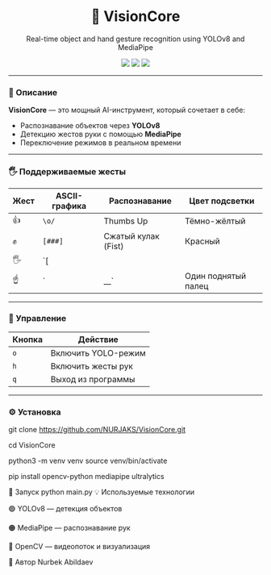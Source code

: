 <h1 align="center">🧠 VisionCore</h1>
<p align="center">Real-time object and hand gesture recognition using YOLOv8 and MediaPipe</p>

<p align="center">
  <img src="https://img.shields.io/badge/OpenCV-vision-blue" />
  <img src="https://img.shields.io/badge/MediaPipe-hands-orange" />
  <img src="https://img.shields.io/badge/YOLOv8-detection-green" />
</p>

---

### 🎯 Описание

**VisionCore** — это мощный AI-инструмент, который сочетает в себе:
- Распознавание объектов через **YOLOv8**
- Детекцию жестов руки с помощью **MediaPipe**
- Переключение режимов в реальном времени

---

### 🖐️ Поддерживаемые жесты

| Жест       | ASCII-графика | Распознавание        | Цвет подсветки |
|------------|----------------|-----------------------|----------------|
| 👍         | `\o/`          | Thumbs Up             | Тёмно-жёлтый   |
| ✊         | `[###]`        | Сжатый кулак (Fist)   | Красный        |
| 🖐️         | `[|||||]`      | Открытая ладонь       | Зелёный        |
| ☝️         | `|__`          | Один поднятый палец   | Тёмно-жёлтый   |

---

### 🧪 Управление

| Кнопка | Действие                |
|--------|-------------------------|
| `o`    | Включить YOLO-режим     |
| `h`    | Включить жесты рук      |
| `q`    | Выход из программы      |

---

### ⚙️ Установка
git clone https://github.com/NURJAKS/VisionCore.git

cd VisionCore

python3 -m venv venv
source venv/bin/activate

pip install opencv-python mediapipe ultralytics

🚀 Запуск
python main.py
💡 Используемые технологии

🟢 YOLOv8 — детекция объектов

🟠 MediaPipe — распознавание рук

🔵 OpenCV — видеопоток и визуализация

👤 Автор
Nurbek Abildaev
